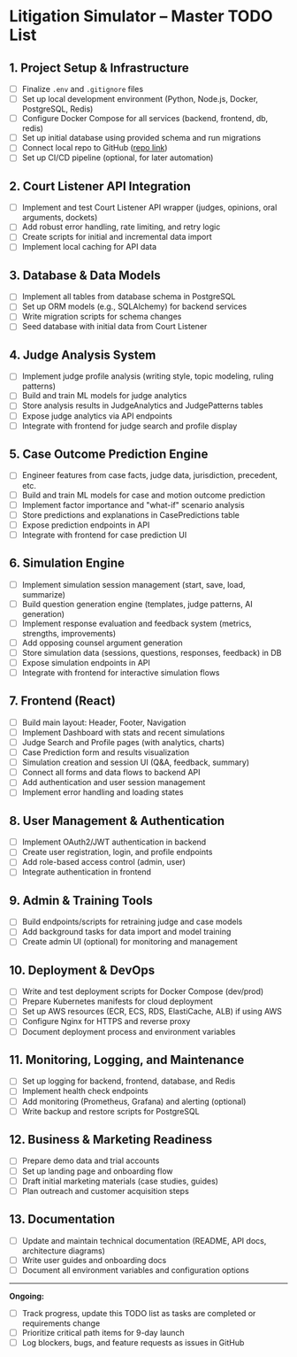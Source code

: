 # Litigation Simulator – Master TODO List

## 1. Project Setup & Infrastructure
- [ ] Finalize `.env` and `.gitignore` files
- [ ] Set up local development environment (Python, Node.js, Docker, PostgreSQL, Redis)
- [ ] Configure Docker Compose for all services (backend, frontend, db, redis)
- [ ] Set up initial database using provided schema and run migrations
- [ ] Connect local repo to GitHub ([repo link](https://github.com/tony-42069/litigation-simulator.git))
- [ ] Set up CI/CD pipeline (optional, for later automation)

## 2. Court Listener API Integration
- [ ] Implement and test Court Listener API wrapper (judges, opinions, oral arguments, dockets)
- [ ] Add robust error handling, rate limiting, and retry logic
- [ ] Create scripts for initial and incremental data import
- [ ] Implement local caching for API data

## 3. Database & Data Models
- [ ] Implement all tables from database schema in PostgreSQL
- [ ] Set up ORM models (e.g., SQLAlchemy) for backend services
- [ ] Write migration scripts for schema changes
- [ ] Seed database with initial data from Court Listener

## 4. Judge Analysis System
- [ ] Implement judge profile analysis (writing style, topic modeling, ruling patterns)
- [ ] Build and train ML models for judge analytics
- [ ] Store analysis results in JudgeAnalytics and JudgePatterns tables
- [ ] Expose judge analytics via API endpoints
- [ ] Integrate with frontend for judge search and profile display

## 5. Case Outcome Prediction Engine
- [ ] Engineer features from case facts, judge data, jurisdiction, precedent, etc.
- [ ] Build and train ML models for case and motion outcome prediction
- [ ] Implement factor importance and "what-if" scenario analysis
- [ ] Store predictions and explanations in CasePredictions table
- [ ] Expose prediction endpoints in API
- [ ] Integrate with frontend for case prediction UI

## 6. Simulation Engine
- [ ] Implement simulation session management (start, save, load, summarize)
- [ ] Build question generation engine (templates, judge patterns, AI generation)
- [ ] Implement response evaluation and feedback system (metrics, strengths, improvements)
- [ ] Add opposing counsel argument generation
- [ ] Store simulation data (sessions, questions, responses, feedback) in DB
- [ ] Expose simulation endpoints in API
- [ ] Integrate with frontend for interactive simulation flows

## 7. Frontend (React)
- [ ] Build main layout: Header, Footer, Navigation
- [ ] Implement Dashboard with stats and recent simulations
- [ ] Judge Search and Profile pages (with analytics, charts)
- [ ] Case Prediction form and results visualization
- [ ] Simulation creation and session UI (Q&A, feedback, summary)
- [ ] Connect all forms and data flows to backend API
- [ ] Add authentication and user session management
- [ ] Implement error handling and loading states

## 8. User Management & Authentication
- [ ] Implement OAuth2/JWT authentication in backend
- [ ] Create user registration, login, and profile endpoints
- [ ] Add role-based access control (admin, user)
- [ ] Integrate authentication in frontend

## 9. Admin & Training Tools
- [ ] Build endpoints/scripts for retraining judge and case models
- [ ] Add background tasks for data import and model training
- [ ] Create admin UI (optional) for monitoring and management

## 10. Deployment & DevOps
- [ ] Write and test deployment scripts for Docker Compose (dev/prod)
- [ ] Prepare Kubernetes manifests for cloud deployment
- [ ] Set up AWS resources (ECR, ECS, RDS, ElastiCache, ALB) if using AWS
- [ ] Configure Nginx for HTTPS and reverse proxy
- [ ] Document deployment process and environment variables

## 11. Monitoring, Logging, and Maintenance
- [ ] Set up logging for backend, frontend, database, and Redis
- [ ] Implement health check endpoints
- [ ] Add monitoring (Prometheus, Grafana) and alerting (optional)
- [ ] Write backup and restore scripts for PostgreSQL

## 12. Business & Marketing Readiness
- [ ] Prepare demo data and trial accounts
- [ ] Set up landing page and onboarding flow
- [ ] Draft initial marketing materials (case studies, guides)
- [ ] Plan outreach and customer acquisition steps

## 13. Documentation
- [ ] Update and maintain technical documentation (README, API docs, architecture diagrams)
- [ ] Write user guides and onboarding docs
- [ ] Document all environment variables and configuration options

---

**Ongoing:**
- [ ] Track progress, update this TODO list as tasks are completed or requirements change
- [ ] Prioritize critical path items for 9-day launch
- [ ] Log blockers, bugs, and feature requests as issues in GitHub
